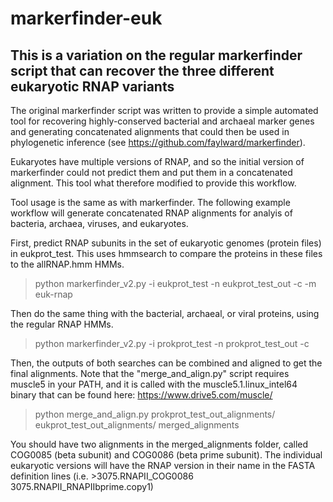# markerfinder-euk

## This is a variation on the regular markerfinder script that can recover the three different eukaryotic RNAP variants

The original markerfinder script was written to provide a simple automated tool for recovering highly-conserved bacterial and archaeal marker genes and generating concatenated alignments that could then be used in phylogenetic inference (see https://github.com/faylward/markerfinder). 

Eukaryotes have multiple versions of RNAP, and so the initial version of markerfinder could not predict them and put them in a concatenated alignment. This tool what therefore modified to provide this workflow. 

Tool usage is the same as with markerfinder. The following example workflow will generate concatenated RNAP alignments for analyis of bacteria, archaea, viruses, and eukaryotes. 

First, predict RNAP subunits in the set of eukaryotic genomes (protein files) in eukprot_test. This uses hmmsearch to compare the proteins in these files to the allRNAP.hmm HMMs.

> python markerfinder_v2.py -i eukprot_test -n eukprot_test_out -c -m euk-rnap

Then do the same thing with the bacterial, archaeal, or viral proteins, using the regular RNAP HMMs. 

>python markerfinder_v2.py -i prokprot_test -n prokprot_test_out -c

Then, the outputs of both searches can be combined and aligned to get the final alignments. Note that the "merge_and_align.py" script requires muscle5 in your PATH, and it is called with the muscle5.1.linux_intel64 binary that can be found here: https://www.drive5.com/muscle/  

> python merge_and_align.py prokprot_test_out_alignments/ eukprot_test_out_alignments/ merged_alignments

 You should have two alignments in the merged_alignments folder, called COG0085 (beta subunit) and COG0086 (beta prime subunit). The individual eukaryotic versions will have the RNAP version in their name in the FASTA definition lines (i.e. >3075.RNAPII_COG0086 3075.RNAPII_RNAPIIbprime.copy1)

